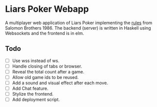 # Liars Poker Webapp

A multiplayer web application of Liars Poker implementing the [rules](http://www.liars-poker.com/)
from Salomon Brothers 1986. The backend (server) is written in Haskell using Websockets
and the frontend is in elm.

Todo
----------------

- [ ] Use wss instead of ws.
- [ ] Handle closing of tabs or browser.
- [ ] Reveal the total count after a game.
- [ ] Allow old game ids to be reused.
- [ ] Add a sound and visual effect after each move.
- [ ] Add Chat feature.
- [ ] Stylize the frontend.
- [ ] Add deployment script.
